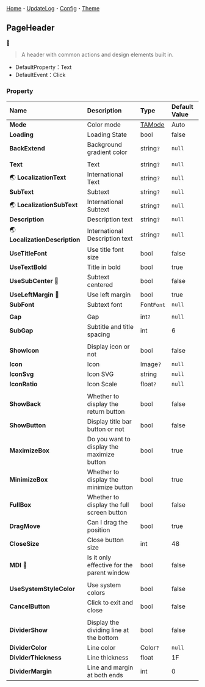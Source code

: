 [Home](../Home.md)・[UpdateLog](../UpdateLog.md)・[Config](../Config.md)・[Theme](../Theme.md)

## PageHeader
👚

> A header with common actions and design elements built in.

- DefaultProperty：Text
- DefaultEvent：Click

### Property

Name | Description | Type | Default Value |
:--|:--|:--|:--|
**Mode** | Color mode | [TAMode](Enum.md#tamode) | Auto |
**Loading** | Loading State | bool | false |
**BackExtend** | Background gradient color | string`?` | `null` |
||||
**Text** | Text | string`?` | `null` |
🌏 **LocalizationText** | International Text | string`?` | `null` |
**SubText** | Subtext | string`?` | `null` |
🌏 **LocalizationSubText** | International Subtext | string`?` | `null` |
**Description** | Description text | string`?` | `null` |
🌏 **LocalizationDescription** | International Description text | string`?` | `null` |
**UseTitleFont** | Use title font size | bool | false |
**UseTextBold** | Title in bold | bool | true |
**UseSubCenter** 🔴 | Subtext centered | bool | false |
**UseLeftMargin** 🔴 | Use left margin | bool | true |
**SubFont** | Subtext font | Font`Font` | `null` |
||||
**Gap** | Gap | int`?` | `null` |
**SubGap** | Subtitle and title spacing | int | 6 |
||||
**ShowIcon** | Display icon or not | bool | false |
**Icon** | Icon | Image`?` | `null` |
**IconSvg** | Icon SVG | string | `null` |
**IconRatio** | Icon Scale | float`?` | `null` |
||||
**ShowBack** | Whether to display the return button | bool | false |
**ShowButton** | Display title bar button or not | bool | false |
**MaximizeBox** | Do you want to display the maximize button | bool | true |
**MinimizeBox** | Whether to display the minimize button | bool | true |
**FullBox** | Whether to display the full screen button | bool | false |
**DragMove** | Can I drag the position | bool | true |
**CloseSize** | Close button size | int | 48 |
**MDI** 🔴 | Is it only effective for the parent window | bool | false |
||||
**UseSystemStyleColor** | Use system colors | bool | false |
**CancelButton** | Click to exit and close | bool | false |
||||
**DividerShow** | Display the dividing line at the bottom | bool | false |
**DividerColor** | Line color | Color`?` | `null` |
**DividerThickness** | Line thickness | float | 1F |
**DividerMargin** | Line and margin at both ends | int | 0 |